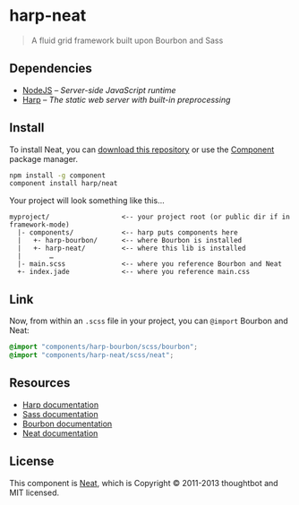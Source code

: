 # harp-neat

> A fluid grid framework built upon Bourbon and Sass

## Dependencies

* [NodeJS](http://nodejs.org/) – _Server-side JavaScript runtime_
* [Harp](http://harpjs.com/) – _The static web server with built-in preprocessing_

## Install

To install Neat, you can [download this repository](https://github.com/harp/neat/archive/master.zip) or use the [Component](http://component.io) package manager.

```bash
npm install -g component
component install harp/neat
```

Your project will look something like this…

```
myproject/                  <-- your project root (or public dir if in framework-mode)
  |- components/            <-- harp puts components here
  |   +- harp-bourbon/      <-- where Bourbon is installed
  |   +- harp-neat/         <-- where this lib is installed
  |       …
  |- main.scss              <-- where you reference Bourbon and Neat 
  +- index.jade             <-- where you reference main.css
```

## Link

Now, from within an `.scss` file in your project, you can `@import` Bourbon and Neat:

```scss
@import "components/harp-bourbon/scss/bourbon";
@import "components/harp-neat/scss/neat";
```

## Resources

* [Harp documentation](http://harpjs.com/docs)
* [Sass documentation](http://sass-lang.com/documentation/file.SASS_REFERENCE.html)
* [Bourbon documentation](http://bourbon.io/docs/)
* [Neat documentation](http://neat.bourbon.io/docs)

## License

This component is [Neat](http://github.com/thoughtbot/bourbon), which is Copyright © 2011-2013 thoughtbot and MIT licensed.
